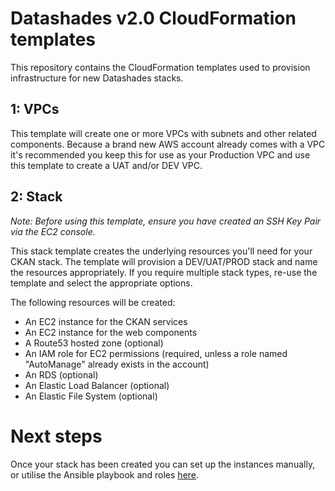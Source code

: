 # Datashades v2.0 CloudFormation templates

This repository contains the CloudFormation templates used to provision infrastructure for new Datashades stacks.

## 1: VPCs

This template will create one or more VPCs with subnets and other related components. Because a brand new AWS account already comes with a VPC it's recommended you keep this for use as your Production VPC and use this template to create a UAT and/or DEV VPC.

## 2: Stack

*Note: Before using this template, ensure you have created an SSH Key Pair via the EC2 console.*

This stack template creates the underlying resources you'll need for your CKAN stack. The template will provision a DEV/UAT/PROD stack and name the resources appropriately. If you require multiple stack types, re-use the template and select the appropriate options.

The following resources will be created:

* An EC2 instance for the CKAN services
* An EC2 instance for the web components
* A Route53 hosted zone (optional)
* An IAM role for EC2 permissions (required, unless a role named "AutoManage" already exists in the account)
* An RDS (optional)
* An Elastic Load Balancer (optional)
* An Elastic File System (optional)

# Next steps

Once your stack has been created you can set up the instances manually, or utilise the Ansible playbook and roles [here](https://git.links.com.au/Datashades/ansible).
